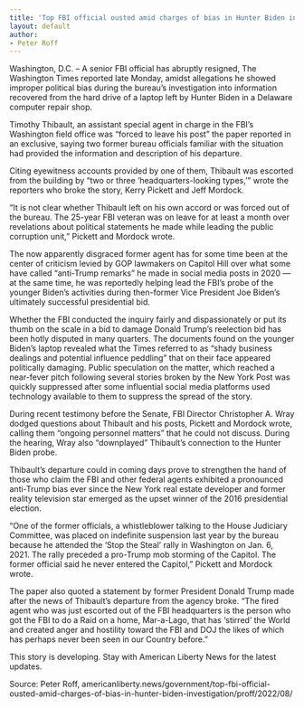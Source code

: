```yaml
---
title: 'Top FBI official ousted amid charges of bias in Hunter Biden investigation'
layout: default
author:
- Peter Roff
---
```


Washington, D.C. – A senior FBI official has abruptly resigned, The Washington Times reported late Monday, amidst allegations he showed improper political bias during the bureau’s investigation into information recovered from the hard drive of a laptop left by Hunter Biden in a Delaware computer repair shop.

Timothy Thibault, an assistant special agent in charge in the FBI’s Washington field office was “forced to leave his post” the paper reported in an exclusive, saying two former bureau officials familiar with the situation had provided the information and description of his departure.

Citing eyewitness accounts provided by one of them, Thibault was escorted from the building by “two or three ‘headquarters-looking types,’” wrote the reporters who broke the story, Kerry Pickett and Jeff Mordock.

“It is not clear whether Thibault left on his own accord or was forced out of the bureau. The 25-year FBI veteran was on leave for at least a month over revelations about political statements he made while leading the public corruption unit,” Pickett and Mordock wrote.

The now apparently disgraced former agent has for some time been at the center of criticism levied by GOP lawmakers on Capitol Hill over what some have called “anti-Trump remarks” he made in social media posts in 2020 — at the same time, he was reportedly helping lead the FBI’s probe of the younger Biden’s activities during then-former Vice President Joe Biden’s ultimately successful presidential bid.

Whether the FBI conducted the inquiry fairly and dispassionately or put its thumb on the scale in a bid to damage Donald Trump’s reelection bid has been hotly disputed in many quarters. The documents found on the younger Biden’s laptop revealed what the Times referred to as “shady business dealings and potential influence peddling” that on their face appeared politically damaging. Public speculation on the matter, which reached a near-fever pitch following several stories broken by the New York Post was quickly suppressed after some influential social media platforms used technology available to them to suppress the spread of the story.

During recent testimony before the Senate, FBI Director Christopher A. Wray dodged questions about Thibault and his posts, Pickett and Mordock wrote, calling them “ongoing personnel matters” that he could not discuss. During the hearing, Wray also “downplayed” Thibault’s connection to the Hunter Biden probe.

Thibault’s departure could in coming days prove to strengthen the hand of those who claim the FBI and other federal agents exhibited a pronounced anti-Trump bias ever since the New York real estate developer and former reality television star emerged as the upset winner of the 2016 presidential election.

“One of the former officials, a whistleblower talking to the House Judiciary Committee, was placed on indefinite suspension last year by the bureau because he attended the ‘Stop the Steal’ rally in Washington on Jan. 6, 2021. The rally preceded a pro-Trump mob storming of the Capitol. The former official said he never entered the Capitol,” Pickett and Mordock wrote.

The paper also quoted a statement by former President Donald Trump made after the news of Thibault’s departure from the agency broke. “The fired agent who was just escorted out of the FBI headquarters is the person who got the FBI to do a Raid on a home, Mar-a-Lago, that has ‘stirred’ the World and created anger and hostility toward the FBI and DOJ the likes of which has perhaps never been seen in our Country before.”

This story is developing. Stay with American Liberty News for the latest updates.

Source: Peter Roff, americanliberty.news/government/top-fbi-official-ousted-amid-charges-of-bias-in-hunter-biden-investigation/proff/2022/08/
